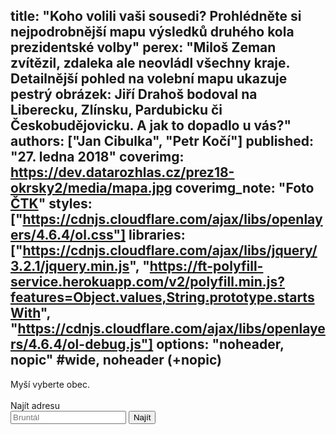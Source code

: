 title: "Koho volili vaši sousedi? Prohlédněte si nejpodrobnější mapu výsledků druhého kola prezidentské volby"
perex: "Miloš Zeman zvítězil, zdaleka ale neovládl všechny kraje. Detailnější pohled na volební mapu ukazuje pestrý obrázek: Jiří Drahoš bodoval na Liberecku, Zlínsku, Pardubicku či Českobudějovicku. A jak to dopadlo u vás?"
authors: ["Jan Cibulka", "Petr Kočí"]
published: "27. ledna 2018"
coverimg: https://dev.datarozhlas.cz/prez18-okrsky2/media/mapa.jpg
coverimg_note: "Foto <a href='#'>ČTK</a>"
styles: ["https://cdnjs.cloudflare.com/ajax/libs/openlayers/4.6.4/ol.css"]
libraries: ["https://cdnjs.cloudflare.com/ajax/libs/jquery/3.2.1/jquery.min.js", "https://ft-polyfill-service.herokuapp.com/v2/polyfill.min.js?features=Object.values,String.prototype.startsWith", "https://cdnjs.cloudflare.com/ajax/libs/openlayers/4.6.4/ol-debug.js"]
options: "noheader, nopic" #wide, noheader (+nopic)
---


<wide>
<div id="mapdiv">
	<div id="select"></div>
	<div id="tooltip">Myší vyberte obec.<br>&nbsp;</div>
	<div id="map" class="map"></div>
	 <form action="?" id='frm-geocode'>
	  <label for="inp-geocode">Najít adresu</label>
	  <div class="inputs">
	    <input type="text" id="inp-geocode" placeholder="Bruntál">
	    <input type="submit" value="Najít">
	  </div>
	</form>
</div>
</wide>